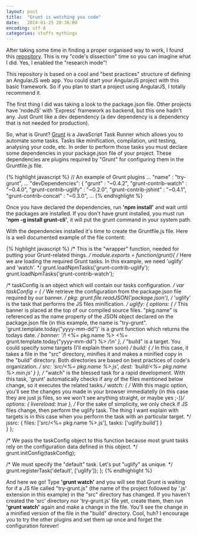 ```yaml
---
layout: post
title:  "Grunt is watching you code"
date:   2014-01-25 20:36:00
encoding: utf-8
categories: stuffs mythings
---
```


After taking some time in finding a proper organised way to work, I found this [repository][repository]. This is my "code's dissection" time so you can imagine what I did. 
Yes, I enabled the "research mode"!

This repository is based on a cool and "best practices" structure of defining an AngularJS web app. You could start your AngularJS project with this basic framework. So if 
you plan to start a project using AngularJS, I totally recommend it.

The first thing I did was taking a look to the package.json file. Other projects have 'nodeJS' with 'Express' framework as backend, but this one hadn't any. Just Grunt 
like a dev dependency (a dev dependency is a dependency that is not needed for production).

So, what is Grunt? [Grunt][grunt] is a JavaScript Task Runner which allows you to automate some tasks. Tasks like minification, compilation, unit testing, analysing 
your code, etc. In order to perform those tasks you must declare some dependencies in your package.json file of your project. These dependencies are plugins required 
by "Grunt" for configuring them in the Gruntfile.js file.

{% highlight javascript %}
	// An example of Grunt plugins
	...
	"name" : "try-grunt",
	...
	"devDependencies": {
		"grunt" : "~0.4.2",
		"grunt-contrib-watch" : "~0.4.0",
		"grunt-contrib-uglify" : "~0.2.0",
		"grunt-contrib-jshint" : "~0.4.1",
		"grunt-contrib-concat" : "~0.3.0",
	...
{% endhighlight %}

Once you have declared the dependencies, run **'npm install'** and wait until the packages are installed. If you don't have grunt installed, you must run 
**'npm -g install grunt-cli'**, it will put the grunt command in your system path.

With the dependencies installed it's time to create the Gruntfile.js file. Here is a well documented example of the file content:

{% highlight javascript %}
/* This is the "wrapper" function, needed for putting your Grunt-related things. */
module.exports = function(grunt){
   /* Here we are loading the required Grunt tasks. In this example, we need
      'uglify' and 'watch'. */
   grunt.loadNpmTasks('grunt-contrib-uglify');
   grunt.loadNpmTasks('grunt-contrib-watch');


   /* taskConfig is an object which will contain our tasks configuration. */
   var taskConfig = {
      /* We retrieve the configuration from the package.json file required by our banner. */
      pkg: grunt.file.readJSON('package.json'),
      /* 'uglify' is the task that performs the JS files minification. */
      uglify: {
         options: {
            /* This banner is placed at the top of our compiled source files. 
               "pkg.name" is referenced as the name property of the JSON object declared 
               on the package.json file (in this example, the name is "try-grunt". 
               'grunt.template.today("yyyy-mm-dd")' is a grunt function which returns the 
               todays date.
             */
            banner: '/*! <%= pkg.name %> <%= grunt.template.today("yyyy-mm-dd") %> */\n'
         },
         /* "build" is a target. You could specify some targets (I'll explain them soon) */
         build: {
            /* In this case, it takes a file in the "src" directory, minifies it and makes 
               a minified copy in the "build" directory. Both directories are based on best
               practices of code's organization. */
            src: 'src/<%= pkg.name %>.js',
            dest: 'build/<%= pkg.name %>.min.js'
            }
      },
      /* "watch" is the blessed task for a rapid development. With this task, 'grunt'
         automatically checks if any of the files mentioned below change, so it executes 
         the related tasks.*/
      watch: {
          /* With this magic option, you'll see the changes you made in your browser immediatelly
             (in this case they are just js files, so we won't see anything straight, 
             or maybe yes ;-))*/
          options: {
             livereload: true
          },
          /* For the sake of simplicity, we only check if JS files change, then perform
             the uglify task. The thing I want explain with targets is in this case when
             you perform the task with an particular target. */
          jssrc: {
             files: ['src/<%= pkg.name %>.js'],
             tasks: ['uglify:build']
          }  
      }
   };

   /* We pass the taskConfig object to this function because most grunt tasks rely on 
      the configuration data defined in this object. */
   grunt.initConfig(taskConfig);

   /* We must specify the "default" task. Let's put "uglify" as unique. */
   grunt.registerTask('default', ['uglify']);
};
{% endhighlight %}

And here we go! Type **'grunt watch'** and you will see that Grunt is waiting for if a JS file called "try-grunt.js"
(the name of the project followed by '.js' extension in this example) in the "src" directory has changed. If you 
haven't created the 'src' directory nor 'try-grunt.js' file yet, create them, then run **'grunt watch'** again and 
make a change in the file. You'll see the change in a minified version of the file in the "build" directory. Cool, huh? 
I encourage you to try the other plugins and set them up once and forget the configuration forever! 

[grunt]: http://gruntjs.com
[repository]: https://github.com/ngbp/ngbp
